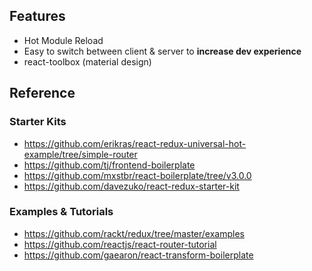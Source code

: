 ## Features
* Hot Module Reload
* Easy to switch between client & server to **increase dev experience**
* react-toolbox (material design)

## Reference

### Starter Kits
* https://github.com/erikras/react-redux-universal-hot-example/tree/simple-router
* https://github.com/tj/frontend-boilerplate
* https://github.com/mxstbr/react-boilerplate/tree/v3.0.0
* https://github.com/davezuko/react-redux-starter-kit

### Examples & Tutorials
* https://github.com/rackt/redux/tree/master/examples
* https://github.com/reactjs/react-router-tutorial
* https://github.com/gaearon/react-transform-boilerplate
